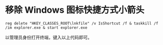 # 移除 Windows 图标快捷方式小箭头

```shell
reg delete "HKEY_CLASSES_ROOT\lnkfile" /v IsShortcut /f & taskkill /f /im explorer.exe & start explorer.exe
```

以管理员身份打开终端，键入以上代码即可。
